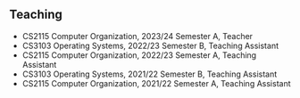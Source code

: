 ## Teaching
- CS2115 Computer Organization, 2023/24 Semester A, Teacher
- CS3103 Operating Systems, 2022/23 Semester B, Teaching Assistant
- CS2115 Computer Organization, 2022/23 Semester A, Teaching Assistant
- CS3103 Operating Systems, 2021/22 Semester B, Teaching Assistant
- CS2115 Computer Organization, 2021/22 Semester A, Teaching Assistant